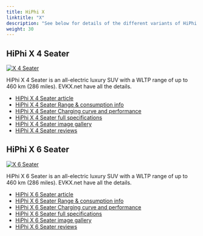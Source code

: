 ```yaml
---
title: HiPhi X
linktitle: "X"
description: "See below for details of the different variants of HiPhi X"
weight: 30
---
```

## HiPhi X 4 Seater

<a href="/models/hiphi/x/x_4_seater/"><img src="https://media.evkx.net/multimedia/models/hiphi/x/x_4_seater/main_1_st.jpg" class="img-fluid" alt="X 4 Seater" ></a>

HiPhi X 4 Seater is an all-electric luxury SUV with a WLTP range of up to 460 km (286 miles). EVKX.net have all the details. 

- [HiPhi X 4 Seater article](/models/hiphi/x/x_4_seater/)
- [HiPhi X 4 Seater Range & consumption info](/models/hiphi/x/x_4_seater/rangeandconsumption)
- [HiPhi X 4 Seater Charging curve and performance](/models/hiphi/x/x_4_seater/chargingcurve)
- [HiPhi X 4 Seater full specifications](/models/hiphi/x/x_4_seater/specifications)
- [HiPhi X 4 Seater image gallery](/models/hiphi/x/x_4_seater/gallery)
- [HiPhi X 4 Seater reviews](/models/hiphi/x/x_4_seater/reviews)

## HiPhi X 6 Seater

<a href="/models/hiphi/x/x_6_seater/"><img src="https://media.evkx.net/multimedia/models/hiphi/x/x_6_seater/main_1_st.jpg" class="img-fluid" alt="X 6 Seater" ></a>

HiPhi X 6 Seater is an all-electric luxury SUV with a WLTP range of up to 460 km (286 miles). EVKX.net have all the details. 

- [HiPhi X 6 Seater article](/models/hiphi/x/x_6_seater/)
- [HiPhi X 6 Seater Range & consumption info](/models/hiphi/x/x_6_seater/rangeandconsumption)
- [HiPhi X 6 Seater Charging curve and performance](/models/hiphi/x/x_6_seater/chargingcurve)
- [HiPhi X 6 Seater full specifications](/models/hiphi/x/x_6_seater/specifications)
- [HiPhi X 6 Seater image gallery](/models/hiphi/x/x_6_seater/gallery)
- [HiPhi X 6 Seater reviews](/models/hiphi/x/x_6_seater/reviews)

